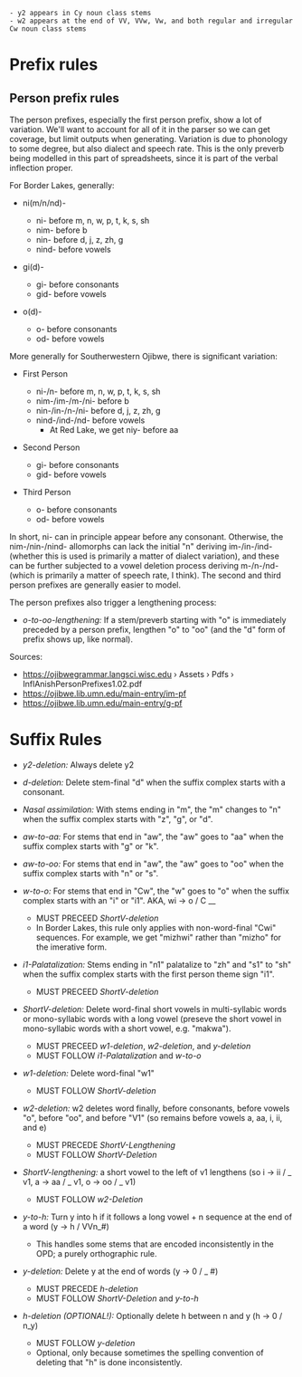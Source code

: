 	- y2 appears in Cy noun class stems
	- w2 appears at the end of VV, VVw, Vw, and both regular and irregular Cw noun class stems

# Prefix rules

## Person prefix rules

The person prefixes, especially the first person prefix, show a lot of variation. We'll want to account for all of it in the parser so we can get coverage, but limit outputs when generating. Variation is due to phonology to some degree, but also dialect and speech rate. This is the only preverb being modelled in this part of spreadsheets, since it is part of the verbal inflection proper.

For Border Lakes, generally:

- ni(m/n/nd)-
	- ni- before m, n, w, p, t, k, s, sh
	- nim- before b
	- nin- before d, j, z, zh, g
	- nind- before vowels

- gi(d)-
	- gi- before consonants
	- gid- before vowels

- o(d)-
	- o- before consonants
	- od- before vowels

More generally for Southerwestern Ojibwe, there is significant variation:

- First Person
	- ni-/n- before m, n, w, p, t, k, s, sh
	- nim-/im-/m-/ni- before b
	- nin-/in-/n-/ni- before d, j, z, zh, g
	- nind-/ind-/nd- before vowels
		- At Red Lake, we get niy- before aa

- Second Person
	- gi- before consonants
	- gid- before vowels

- Third Person
	- o- before consonants
	- od- before vowels

In short, ni- can in principle appear before any consonant. Otherwise, the nim-/nin-/nind- allomorphs can lack the initial "n" deriving im-/in-/ind- (whether this is used is primarily a matter of dialect variation), and these can be further subjected to a vowel deletion process deriving m-/n-/nd- (which is primarily a matter of speech rate, I think). The second and third person prefixes are generally easier to model.  

The person prefixes also trigger a lengthening process:

- *o-to-oo-lengthening:* If a stem/preverb starting with "o" is immediately preceded by a person prefix, lengthen "o" to "oo" (and the "d" form of prefix shows up, like normal).

Sources:
- https://ojibwegrammar.langsci.wisc.edu › Assets › Pdfs › InflAnishPersonPrefixes1.02.pdf
- https://ojibwe.lib.umn.edu/main-entry/im-pf
- https://ojibwe.lib.umn.edu/main-entry/g-pf

# Suffix Rules

- _y2-deletion:_ Always delete y2

- _d-deletion:_ Delete stem-final "d" when the suffix complex starts with a consonant.

- _Nasal assimilation:_ With stems ending in "m", the "m" changes to "n" when the suffix complex starts with "z", "g", or "d".

- *aw-to-aa:* For stems that end in "aw", the "aw" goes to "aa" when the suffix complex starts with "g" or "k".

- *aw-to-oo:* For stems that end in "aw", the "aw" goes to "oo" when the suffix complex starts with "n" or "s".

- *w-to-o:* For stems that end in "Cw", the "w" goes to "o" when the suffix complex starts with an "i" or "i1". AKA, wi -> o / C __
	- MUST PRECEED _ShortV-deletion_
	- In Border Lakes, this rule only applies with non-word-final "Cwi" sequences. For example, we get "mizhwi" rather than "mizho" for the imerative form.

- *i1-Palatalization:* Stems ending in "n1" palatalize to "zh" and "s1" to "sh" when the suffix complex starts with the first person theme sign "i1".
  	- MUST PRECEED _ShortV-deletion_

- _ShortV-deletion:_ Delete word-final short vowels in multi-syllabic words or mono-syllabic words with a long vowel (preseve the short vowel in mono-syllabic words with a short vowel, e.g. "makwa").
	- MUST PRECEED _w1-deletion_, _w2-deletion_, and _y-deletion_
	- MUST FOLLOW _i1-Palatalization_ and _w-to-o_

- _w1-deletion:_ Delete word-final "w1"
	- MUST FOLLOW _ShortV-deletion_

- _w2-deletion:_ w2 deletes word finally, before consonants, before vowels "o", before "oo", and before "V1" (so remains before vowels a, aa, i, ii, and e)
	- MUST PRECEDE _ShortV-Lengthening_
	- MUST FOLLOW _ShortV-Deletion_

- _ShortV-lengthening:_ a short vowel to the left of v1 lengthens (so i -> ii / _ v1, a -> aa / _ v1, o -> oo / _ v1)
	- MUST FOLLOW _w2-Deletion_

- _y-to-h:_ Turn y into h if it follows a long vowel + n sequence at the end of a word (y -> h / VVn_#)
	- This handles some stems that are encoded inconsistently in the OPD; a purely orthographic rule.

- _y-deletion:_ Delete y at the end of words (y -> 0 / _ #)
	- MUST PRECEDE _h-deletion_
	- MUST FOLLOW _ShortV-Deletion_ and _y-to-h_

- _h-deletion (OPTIONAL!):_ Optionally delete h between n and y (h -> 0 / n_y)
	- MUST FOLLOW _y-deletion_
	- Optional, only because sometimes the spelling convention of deleting that "h" is done inconsistently.